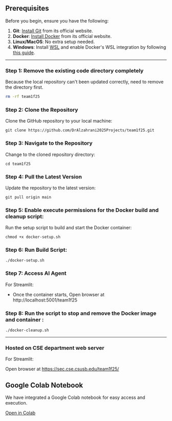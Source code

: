 ## Prerequisites

Before you begin, ensure you have the following:

1. **Git**: [Install Git](https://git-scm.com/) from its official website.
2. **Docker**: [Install Docker](https://www.docker.com) from its official website.
3. **Linux/MacOS**: No extra setup needed.
4. **Windows**: Install [WSL](https://learn.microsoft.com/en-us/windows/wsl/install) and enable Docker's WSL integration by following [this guide](https://docs.docker.com/desktop/windows/wsl/).

---

### Step 1: Remove the existing code directory completely

Because the local repository can't been updated correctly, need to remove the directory first.

```bash
rm -rf team1f25
```

### Step 2: Clone the Repository

Clone the GitHub repository to your local machine:

```
git clone https://github.com/DrAlzahrani2025Projects/team1f25.git
```

### Step 3: Navigate to the Repository

Change to the cloned repository directory:

```
cd team1f25
```

### Step 4: Pull the Latest Version

Update the repository to the latest version:

```
git pull origin main
```

### Step 5: Enable execute permissions for the Docker build and cleanup script:

Run the setup script to build and start the Docker container:

```
chmod +x docker-setup.sh
```

### Step 6: Run Build Script:

```
./docker-setup.sh
```

### Step 7: Access AI Agent

For Streamlit:

- Once the container starts, Open browser at http://localhost:5001/team1f25
  

### Step 8: Run the script to stop and remove the Docker image and container :

```
./docker-cleanup.sh
```

---

### Hosted on CSE department web server

For Streamlit:

Open browser at https://sec.cse.csusb.edu/team1f25/

## Google Colab Notebook  

We have integrated a Google Colab notebook for easy access and execution.

[Open in Colab](https://colab.research.google.com/drive/1tf7gLr7rv-YE5rZq6R0iJzA3-MUVs38N?usp=sharing)

